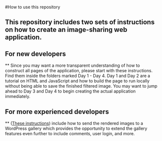 #How to use this repository

## This repository includes two sets of instructions on how to create an image-sharing web application. 

## For new developers
** Since you may want a more transparent understanding of how to construct all pages of the application, please start with these instructions. Find them inside the folders marked Day 1 - Day 4. 
Day 1 and Day 2 are a tutorial on HTML and JavaScript and how to build the page to run locally without being able to save the finished filtered image. You may want to jump ahead to Day 3 and Day 4 to begin creating the actual application immediately.

## For more experienced developers 
** ([These instructions](z-oldResources/README-WordpressEdition.md)) include how to send the rendered images to a WordPress gallery which provides the opportunity to extend the gallery features even further to include comments, user login, and more. 


